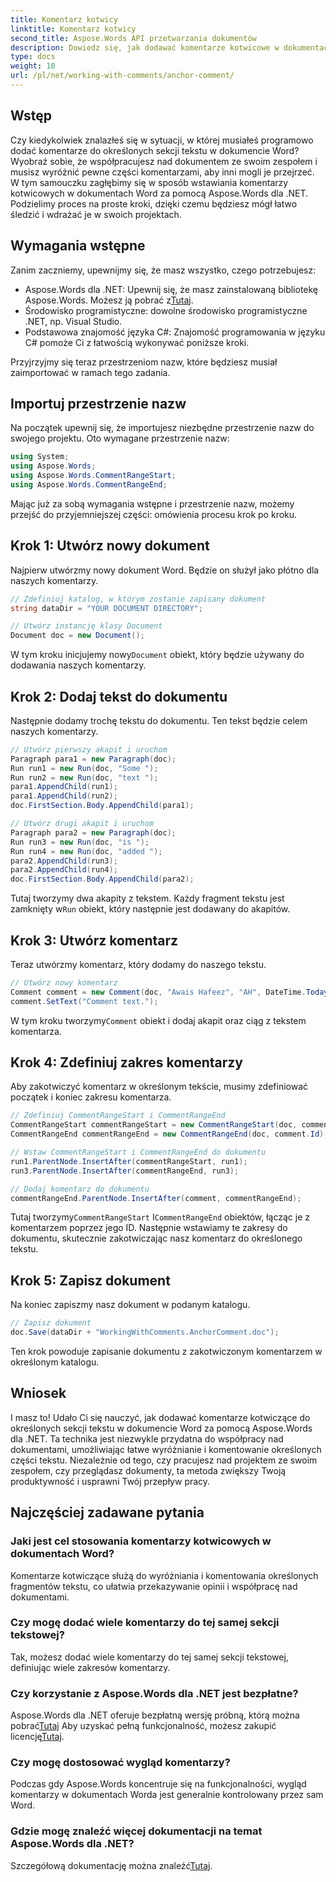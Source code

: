 ```yaml
---
title: Komentarz kotwicy
linktitle: Komentarz kotwicy
second_title: Aspose.Words API przetwarzania dokumentów
description: Dowiedz się, jak dodawać komentarze kotwicowe w dokumentach Worda za pomocą Aspose.Words dla .NET. Postępuj zgodnie z naszym przewodnikiem krok po kroku, aby wydajnie współpracować nad dokumentami.
type: docs
weight: 10
url: /pl/net/working-with-comments/anchor-comment/
---
```

## Wstęp

Czy kiedykolwiek znalazłeś się w sytuacji, w której musiałeś programowo dodać komentarze do określonych sekcji tekstu w dokumencie Word? Wyobraź sobie, że współpracujesz nad dokumentem ze swoim zespołem i musisz wyróżnić pewne części komentarzami, aby inni mogli je przejrzeć. W tym samouczku zagłębimy się w sposób wstawiania komentarzy kotwicowych w dokumentach Word za pomocą Aspose.Words dla .NET. Podzielimy proces na proste kroki, dzięki czemu będziesz mógł łatwo śledzić i wdrażać je w swoich projektach.

## Wymagania wstępne

Zanim zaczniemy, upewnijmy się, że masz wszystko, czego potrzebujesz:

-  Aspose.Words dla .NET: Upewnij się, że masz zainstalowaną bibliotekę Aspose.Words. Możesz ją pobrać z[Tutaj](https://releases.aspose.com/words/net/).
- Środowisko programistyczne: dowolne środowisko programistyczne .NET, np. Visual Studio.
- Podstawowa znajomość języka C#: Znajomość programowania w języku C# pomoże Ci z łatwością wykonywać poniższe kroki.

Przyjrzyjmy się teraz przestrzeniom nazw, które będziesz musiał zaimportować w ramach tego zadania.

## Importuj przestrzenie nazw

Na początek upewnij się, że importujesz niezbędne przestrzenie nazw do swojego projektu. Oto wymagane przestrzenie nazw:

```csharp
using System;
using Aspose.Words;
using Aspose.Words.CommentRangeStart;
using Aspose.Words.CommentRangeEnd;
```

Mając już za sobą wymagania wstępne i przestrzenie nazw, możemy przejść do przyjemniejszej części: omówienia procesu krok po kroku.

## Krok 1: Utwórz nowy dokument

Najpierw utwórzmy nowy dokument Word. Będzie on służył jako płótno dla naszych komentarzy.

```csharp
// Zdefiniuj katalog, w którym zostanie zapisany dokument
string dataDir = "YOUR DOCUMENT DIRECTORY";        

// Utwórz instancję klasy Document
Document doc = new Document();
```

 W tym kroku inicjujemy nowy`Document` obiekt, który będzie używany do dodawania naszych komentarzy.

## Krok 2: Dodaj tekst do dokumentu

Następnie dodamy trochę tekstu do dokumentu. Ten tekst będzie celem naszych komentarzy.

```csharp
// Utwórz pierwszy akapit i uruchom
Paragraph para1 = new Paragraph(doc);
Run run1 = new Run(doc, "Some ");
Run run2 = new Run(doc, "text ");
para1.AppendChild(run1);
para1.AppendChild(run2);
doc.FirstSection.Body.AppendChild(para1);

// Utwórz drugi akapit i uruchom
Paragraph para2 = new Paragraph(doc);
Run run3 = new Run(doc, "is ");
Run run4 = new Run(doc, "added ");
para2.AppendChild(run3);
para2.AppendChild(run4);
doc.FirstSection.Body.AppendChild(para2);
```

 Tutaj tworzymy dwa akapity z tekstem. Każdy fragment tekstu jest zamknięty w`Run` obiekt, który następnie jest dodawany do akapitów.

## Krok 3: Utwórz komentarz

Teraz utwórzmy komentarz, który dodamy do naszego tekstu.

```csharp
// Utwórz nowy komentarz
Comment comment = new Comment(doc, "Awais Hafeez", "AH", DateTime.Today);
comment.SetText("Comment text.");
```

 W tym kroku tworzymy`Comment` obiekt i dodaj akapit oraz ciąg z tekstem komentarza.

## Krok 4: Zdefiniuj zakres komentarzy

Aby zakotwiczyć komentarz w określonym tekście, musimy zdefiniować początek i koniec zakresu komentarza.

```csharp
// Zdefiniuj CommentRangeStart i CommentRangeEnd
CommentRangeStart commentRangeStart = new CommentRangeStart(doc, comment.Id);
CommentRangeEnd commentRangeEnd = new CommentRangeEnd(doc, comment.Id);

// Wstaw CommentRangeStart i CommentRangeEnd do dokumentu
run1.ParentNode.InsertAfter(commentRangeStart, run1);
run3.ParentNode.InsertAfter(commentRangeEnd, run3);

// Dodaj komentarz do dokumentu
commentRangeEnd.ParentNode.InsertAfter(comment, commentRangeEnd);
```

 Tutaj tworzymy`CommentRangeStart` I`CommentRangeEnd` obiektów, łącząc je z komentarzem poprzez jego ID. Następnie wstawiamy te zakresy do dokumentu, skutecznie zakotwiczając nasz komentarz do określonego tekstu.

## Krok 5: Zapisz dokument

Na koniec zapiszmy nasz dokument w podanym katalogu.

```csharp
// Zapisz dokument
doc.Save(dataDir + "WorkingWithComments.AnchorComment.doc");
```

Ten krok powoduje zapisanie dokumentu z zakotwiczonym komentarzem w określonym katalogu.

## Wniosek

I masz to! Udało Ci się nauczyć, jak dodawać komentarze kotwiczące do określonych sekcji tekstu w dokumencie Word za pomocą Aspose.Words dla .NET. Ta technika jest niezwykle przydatna do współpracy nad dokumentami, umożliwiając łatwe wyróżnianie i komentowanie określonych części tekstu. Niezależnie od tego, czy pracujesz nad projektem ze swoim zespołem, czy przeglądasz dokumenty, ta metoda zwiększy Twoją produktywność i usprawni Twój przepływ pracy.

## Najczęściej zadawane pytania

### Jaki jest cel stosowania komentarzy kotwicowych w dokumentach Word?
Komentarze kotwiczące służą do wyróżniania i komentowania określonych fragmentów tekstu, co ułatwia przekazywanie opinii i współpracę nad dokumentami.

### Czy mogę dodać wiele komentarzy do tej samej sekcji tekstowej?
Tak, możesz dodać wiele komentarzy do tej samej sekcji tekstowej, definiując wiele zakresów komentarzy.

### Czy korzystanie z Aspose.Words dla .NET jest bezpłatne?
 Aspose.Words dla .NET oferuje bezpłatną wersję próbną, którą można pobrać[Tutaj](https://releases.aspose.com/) Aby uzyskać pełną funkcjonalność, możesz zakupić licencję[Tutaj](https://purchase.aspose.com/buy).

### Czy mogę dostosować wygląd komentarzy?
Podczas gdy Aspose.Words koncentruje się na funkcjonalności, wygląd komentarzy w dokumentach Worda jest generalnie kontrolowany przez sam Word.

### Gdzie mogę znaleźć więcej dokumentacji na temat Aspose.Words dla .NET?
 Szczegółową dokumentację można znaleźć[Tutaj](https://reference.aspose.com/words/net/).